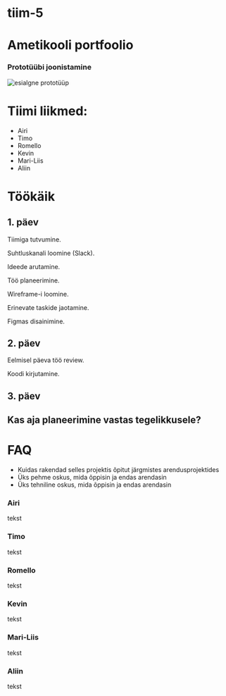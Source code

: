 # tiim-5

# Ametikooli portfoolio

### Prototüübi joonistamine
![esialgne prototüüp](https://scontent-arn2-1.xx.fbcdn.net/v/t1.15752-9/313916921_1275753419661372_8701232963499481378_n.jpg?_nc_cat=101&ccb=1-7&_nc_sid=ae9488&_nc_ohc=qWD6ZQSnMj0AX8NU9eB&_nc_ht=scontent-arn2-1.xx&oh=03_AdT8uK9raCu47HUoW_w2sBDsrnWe_XvOrb92eVsfYRQBuA&oe=638AED4B)

# Tiimi liikmed:
* Airi
* Timo
* Romello
* Kevin
* Mari-Liis
* Aliin

# Töökäik
## 1. päev
Tiimiga tutvumine.

Suhtluskanali loomine (Slack).

Ideede arutamine.

Töö planeerimine.

Wireframe-i loomine.

Erinevate taskide jaotamine.

Figmas disainimine.

## 2. päev
Eelmisel päeva töö review.

Koodi kirjutamine.

## 3. päev


## Kas aja planeerimine vastas tegelikkusele?

# FAQ
* Kuidas rakendad selles projektis õpitut järgmistes arendusprojektides
* Üks pehme oskus, mida õppisin ja endas arendasin
* Üks tehniline oskus, mida õppisin ja endas arendasin

### Airi
tekst

### Timo
tekst

### Romello
tekst

### Kevin
tekst

### Mari-Liis
tekst

### Aliin
tekst

